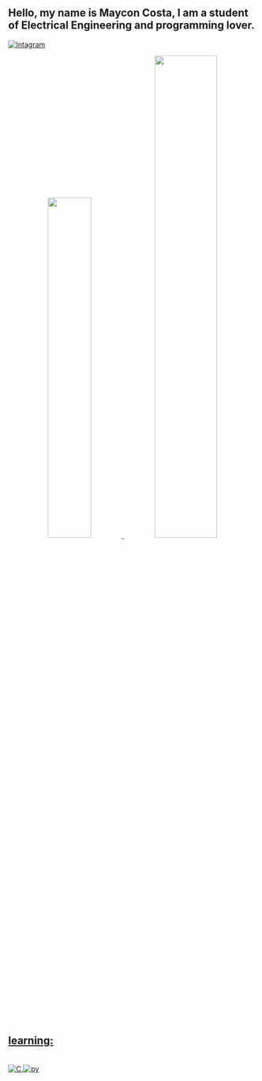 ## 
 ## Hello, my name is Maycon Costa, I am a student of Electrical Engineering and programming lover.

[![Intagram](https://img.shields.io/badge/Instagram-E4405F?style=for-the-badge&logo=instagram&logoColor=white)](https://instagram.com/_mayconcostta?igshid=YmMyMTA2M2Y=)

<div align="center">
  <a href="https://github.com/MayconCostta">
  <img width="42%" src="https://github-readme-stats.vercel.app/api?username=MayconCostta&show_icons=true&theme=dark&include_all_commits=true&count_private=true"/>
  <img width="50%" src="https://github-readme-stats.vercel.app/api/top-langs/?username=MayconCostta&layout=compact&langs_count=7&theme=dark"/>
</div>

## learning:
<div style="display: inline_block"><br/>
<img align="center" alt="C"src="https://img.shields.io/badge/C-00599C?style=for-the-badge&logo=c&logoColor=white" />
<img align="center" alt="py"src="https://img.shields.io/badge/Python-14354C?style=for-the-badge&logo=python&logoColor=white" />
</div>
